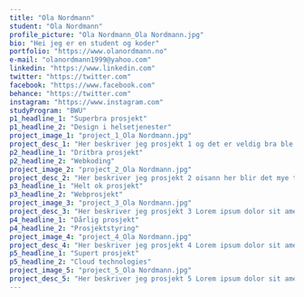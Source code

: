 ```yaml
---
title: "Ola Nordmann"
student: "Ola Nordmann"
profile_picture: "Ola Nordmann_Ola Nordmann.jpg"
bio: "Hei jeg er en student og koder"
portfolio: "https://www.olanordmann.no"
e-mail: "olanordmann1999@yahoo.com"
linkedin: "https://www.linkedin.com"
twitter: "https://twitter.com"
facebook: "https://www.facebook.com"
behance: "https://twitter.com"
instagram: "https://www.instagram.com"
studyProgram: "BWU"
p1_headline_1: "Superbra prosjekt"
p1_headline_2: "Design i helsetjenester"
project_image_1: "project_1_Ola Nordmann.jpg"
project_desc_1: "Her beskriver jeg prosjekt 1 og det er veldig bra ble veldig fornøyd og sånn osv osv"
p2_headline_1: "Dritbra prosjekt"
p2_headline_2: "Webkoding"
project_image_2: "project_2_Ola Nordmann.jpg"
project_desc_2: "Her beskriver jeg prosjekt 2 oisann her blir det mye tekst, fyll tekst tho Lorem ipsum dolor sit amet, consectetur adipiscing elit, sed do eiusmod tempor incididunt ut labore et dolore magna aliqua. Ut enim ad minim veniam, quis nostrud exercitation ullamco laboris nisi ut aliquip ex ea commodo consequat. Duis aute irure dolor in reprehenderit in voluptate velit esse cillum dolore eu fugiat nulla pariatur. Excepteur sint occaecat cupidatat non proident, sunt in culpa qui officia deserunt mollit anim id est laborum. Lorem ipsum dolor sit amet, consectetur adipiscing elit, sed do eiusmod tempor incididunt ut labore et dolore magna aliqua. Ut enim ad minim veniam, quis nostrud exercitation ullamco laboris nisi ut aliquip ex ea commodo consequat. Duis aute irure dolor in reprehenderit in voluptate velit esse cillum dolore eu fugiat nulla pariatur. Excepteur sint occaecat cupidatat non proident, sunt in culpa qui officia deserunt mollit anim id est laborum."
p3_headline_1: "Helt ok prosjekt"
p3_headline_2: "Webprosjekt"
project_image_3: "project_3_Ola Nordmann.jpg"
project_desc_3: "Her beskriver jeg prosjekt 3 Lorem ipsum dolor sit amet, consectetur adipiscing elit, sed do eiusmod tempor incididunt ut labore et dolore magna aliqua. Ut enim ad minim veniam, quis nostrud exercitation ullamco laboris nisi ut aliquip ex ea commodo consequat."
p4_headline_1: "Dårlig prosjekt"
p4_headline_2: "Prosjektstyring"
project_image_4: "project_4_Ola Nordmann.jpg"
project_desc_4: "Her beskriver jeg prosjekt 4 Lorem ipsum dolor sit amet, consectetur adipiscing elit, sed do eiusmod tempor incididunt ut labore et dolore magna aliqua. Ut enim ad minim veniam, quis nostrud exercitation ullamco laboris nisi ut aliquip ex ea commodo consequat. Duis aute irure dolor in reprehenderit in voluptate velit esse cillum dolore eu fugiat nulla pariatur."
p5_headline_1: "Supert prosjekt"
p5_headline_2: "Cloud technologies"
project_image_5: "project_5_Ola Nordmann.jpg"
project_desc_5: "Her beskriver jeg prosjekt 5 Lorem ipsum dolor sit amet, consectetur adipiscing elit, sed do eiusmod tempor incididunt ut labore et dolore magna aliqua. Ut enim ad minim veniam, quis nostrud exercitation ullamco laboris nisi ut aliquip ex ea commodo consequat. Duis aute irure dolor in reprehenderit in voluptate velit esse cillum dolore eu fugiat nulla pariatur. Excepteur sint occaecat cupidatat non proident, sunt in culpa qui officia deserunt mollit anim id est laborum."
---
```

